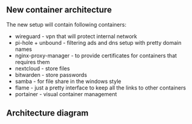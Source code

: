 ## New container architecture 
The new setup will contain following containers:
* wireguard - vpn that will protect internal network 
* pi-hole + unbound - filtering ads and dns setup with pretty domain names
* nginx-proxy-manager - to provide certificates for containers that requires them
* nextcloud - store files
* bitwarden - store passwords
* samba - for file share in the windows style
* flame - just a pretty interface to keep all the links to other containers 
* portainer - visual container management

## Architecture diagram
